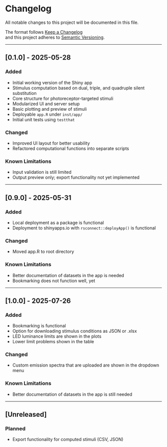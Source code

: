 # Changelog

All notable changes to this project will be documented in this file.

The format follows [Keep a Changelog](https://keepachangelog.com/en/1.0.0/)  
and this project adheres to [Semantic Versioning](https://semver.org/spec/v2.0.0.html).

---

## [0.1.0] - 2025-05-28

### Added
- Initial working version of the Shiny app
- Stimulus computation based on dual, triple, and quadruple silent substitution
- Core structure for photoreceptor-targeted stimuli
- Modularized UI and server setup
- Basic plotting and preview of stimuli
- Deployable `app.R` under `inst/app/`
- Initial unit tests using `testthat`

### Changed
- Improved UI layout for better usability
- Refactored computational functions into separate scripts

### Known Limitations
- Input validation is still limited
- Output preview only; export functionality not yet implemented

---

## [0.9.0] - 2025-05-31

### Added
- Local deployment as a package is functional
- Deployment to shinyapps.io with `rsconnect::deployApp()` is functional

### Changed
- Moved app.R to root directory

### Known Limitations
- Better documentation of datasets in the app is needed
- Bookmarking  does not function well, yet

---

## [1.0.0] - 2025-07-26

### Added
- Bookmarking is functional
- Option for downloading stimulus conditions as JSON or .xlsx
- LED luminance limits are shown in the plots
- Lower limit problems shown in the table

### Changed
- Custom emission spectra that are uploaded are shown in the dropdown menu

### Known Limitations
- Better documentation of datasets in the app is still needed

---

## [Unreleased]

### Planned
- Export functionality for computed stimuli (CSV, JSON)
